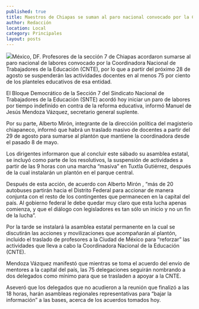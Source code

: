 ```yaml
---
published: true
title: Maestros de Chiapas se suman al paro nacional convocado por la CNTE
author: Redacción
location: Local
category: Principales
layout: posts
---
```


![](http://i.imgur.com/oghBZbFm.jpg)México, DF. Profesores de la sección 7 de Chiapas acordaron sumarse al paro nacional de labores convocado por la Coordinadora Nacional de Trabajadores de la Educación (CNTE), por lo que a partir del próximo 28 de agosto se suspenderán las actividades docentes en al menos 75 por ciento de los planteles educativos de esa entidad.

El Bloque Democrático de la Sección 7 del Sindicato Nacional de Trabajadores de la Educación (SNTE) acordó hoy iniciar un paro de labores por tiempo indefinido en contra de la reforma educativa, informó Manuel de Jesús Mendoza Vázquez, secretario general suplente.

Por su parte, Alberto Mirón, integrante de la dirección política del magisterio chiapaneco, informó que habrá un traslado masivo de docentes a partir del 29 de agosto para sumarse al plantón que mantiene la coordinadora desde el pasado 8 de mayo.

Los dirigentes informaron que al concluir este sábado su asamblea estatal, se incluyó como parte de los resolutivos, la suspensión de actividades a partir de las 9 horas con una marcha “masiva” en Tuxtla Gutiérrez, después de la cual instalarán un plantón en el parque central.

Después de esta acción, de acuerdo con Alberto Mirón , “más de 20 autobuses partirán hacia el Distrito Federal para accionar de manera conjunta con el resto de los contingentes que permanecen en la capital del país. Al gobierno federal le debe quedar muy claro que esta lucha apenas comienza, y que el diálogo con legisladores es tan sólo un inicio y no un fin de la lucha”.

Por la tarde se instalará la asamblea estatal permanente en la cual se discutirán las acciones y movilizaciones que acompañarán al plantón, incluido el traslado de profesores a la Ciudad de México para “reforzar” las actividades que lleva a cabo la Coordinadora Nacional de la Educación (CNTE).

Mendoza Vázquez manifestó que mientras se toma el acuerdo del envío de mentores a la capital del país, las 75 delegaciones seguirán nombrando a dos delegados como mínimo para que se trasladen a apoyar a la CNTE.

Aseveró que los delegados que no acudieron a la reunión que finalizó a las 18 horas, harán asambleas regionales representativas para “bajar la información” a las bases, acerca de los acuerdos tomados hoy.
